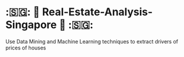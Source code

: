 # :🇸🇬: :hotel: Real-Estate-Analysis-Singapore :hotel: :🇸🇬:
Use Data Mining and Machine Learning techniques to extract drivers of prices of houses


